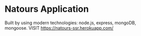 # Natours Application

Built by using modern technologies: node.js, express, mongoDB, mongoose.
VISIT
https://natours-ssr.herokuapp.com/
